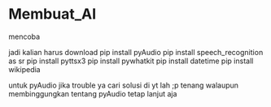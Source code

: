 # Membuat_AI
mencoba


jadi kalian harus download
pip install pyAudio
pip install speech_recognition as sr
pip install pyttsx3
pip install pywhatkit
pip install datetime
pip install wikipedia

untuk pyAudio jika trouble ya cari solusi di yt lah ;p
tenang walaupun membinggungkan tentang pyAudio tetap lanjut aja 
